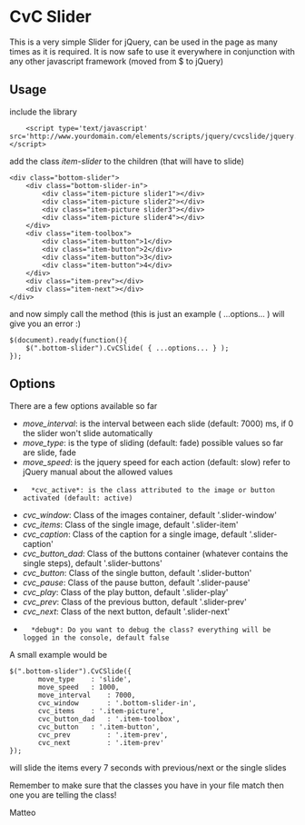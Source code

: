 CvC Slider
=============

This is a very simple Slider for jQuery, can be used in the page as many times as it is required.
It is now safe to use it everywhere in conjunction with any other javascript framework (moved from $ to jQuery)

Usage
-------

include the library

        <script type='text/javascript' src='http://www.yourdomain.com/elements/scripts/jquery/cvcslide/jquery.cvcslide.js'></script>
        
add the class *item-slider* to the children (that will have to slide)

	<div class="bottom-slider">
		<div class="bottom-slider-in">
			<div class="item-picture slider1"></div>
			<div class="item-picture slider2"></div>
			<div class="item-picture slider3"></div>
			<div class="item-picture slider4"></div>
		</div>
		<div class="item-toolbox">
			<div class="item-button">1</div>
			<div class="item-button">2</div>
			<div class="item-button">3</div>
			<div class="item-button">4</div>
		</div>
		<div class="item-prev"></div>
		<div class="item-next"></div>
	</div>
	
and now simply call the method (this is just an example ( ...options... ) will give you an error :)

	$(document).ready(function(){
		$(".bottom-slider").CvCSlide( { ...options... } );
	});
	

Options
-------

There are a few options available so far

* 	*move_interval*: is the interval between each slide (default: 7000) ms, if 0 the slider won't slide automatically
*	*move_type*: is the type of sliding (default: fade) possible values so far are slide, fade
* 	*move_speed*: is the jquery speed for each action (default: slow) refer to jQuery manual about the allowed values
*       *cvc_active*: is the class attributed to the image or button activated (default: active)
*	*cvc_window*: Class of the images container, default '.slider-window'
*	*cvc_items*: Class of the single image, default '.slider-item'
*	*cvc_caption*: Class of the caption for a single image, default '.slider-caption'
*	*cvc_button_dad*: Class of the buttons container (whatever contains the single steps), default '.slider-buttons'
*	*cvc_button*: Class of the single button, default '.slider-button'
*	*cvc_pause*: Class of the pause button, default '.slider-pause'
*	*cvc_play*: Class of the play button, default '.slider-play'
*	*cvc_prev*: Class of the previous button, default '.slider-prev'
*	*cvc_next*: Class of the next button, default '.slider-next'
*       *debug*: Do you want to debug the class? everything will be logged in the console, default false

A small example would be

	$(".bottom-slider").CvCSlide({
	       move_type 	: 'slide',
	       move_speed 	: 1000,
	       move_interval 	: 7000,
	       cvc_window       : '.bottom-slider-in',
	       cvc_items	: '.item-picture',
	       cvc_button_dad	: '.item-toolbox',
	       cvc_button	: '.item-button',
	       cvc_prev	        : '.item-prev',
	       cvc_next	        : '.item-prev'
	});
	

will slide the items every 7 seconds with previous/next or the single slides

Remember to make sure that the classes you have in your file match then one you are telling the class!




Matteo